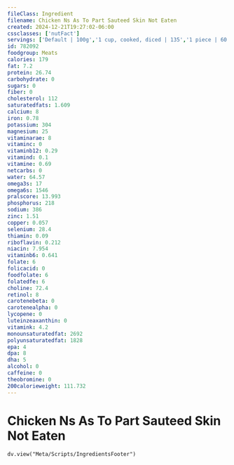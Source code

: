 ```yaml
---
fileClass: Ingredient
filename: Chicken Ns As To Part Sauteed Skin Not Eaten
created: 2024-12-21T19:27:02-06:00
cssclasses: ['nutFact']
servings: ['Default | 100g','1 cup, cooked, diced | 135','1 piece | 60','1 slice | 60','1 oz, cooked | 28']
id: 782092
foodgroup: Meats
calories: 179
fat: 7.2
protein: 26.74
carbohydrate: 0
sugars: 0
fiber: 0
cholesterol: 112
saturatedfats: 1.609
calcium: 8
iron: 0.78
potassium: 304
magnesium: 25
vitaminarae: 8
vitaminc: 0
vitaminb12: 0.29
vitamind: 0.1
vitamine: 0.69
netcarbs: 0
water: 64.57
omega3s: 17
omega6s: 1546
pralscore: 13.993
phosphorus: 218
sodium: 386
zinc: 1.51
copper: 0.057
selenium: 28.4
thiamin: 0.09
riboflavin: 0.212
niacin: 7.954
vitaminb6: 0.641
folate: 6
folicacid: 0
foodfolate: 6
folatedfe: 6
choline: 72.4
retinol: 8
carotenebeta: 0
carotenealpha: 0
lycopene: 0
luteinzeaxanthin: 0
vitamink: 4.2
monounsaturatedfat: 2692
polyunsaturatedfat: 1828
epa: 4
dpa: 8
dha: 5
alcohol: 0
caffeine: 0
theobromine: 0
200calorieweight: 111.732
---
```


# Chicken Ns As To Part Sauteed Skin Not Eaten

```dataviewjs
dv.view("Meta/Scripts/IngredientsFooter")
```
